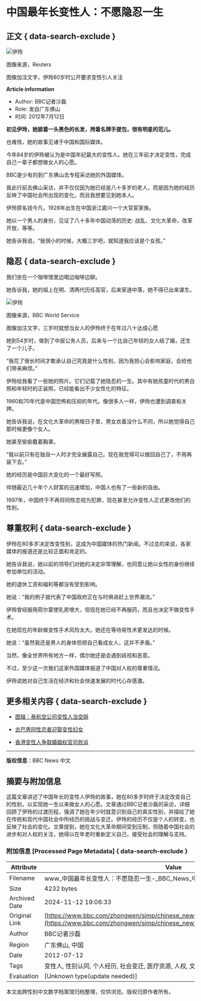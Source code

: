 # 中国最年长变性人：不愿隐忍一生

## 正文 { data-search-exclude }


![伊玲](https://ichef.bbci.co.uk/ace/ws/640/amz/worldservice/live/assets/images/2012/07/12/120712082555_yi_ling__304x171_reuters_nocredit.jpg.webp)

图像来源，Reuters

图像加注文字，伊玲80岁时公开要求变性引人关注

**Article information**

- Author: BBC记者沙磊
- Role: 发自广东佛山
- 时间: 2012年7月12日

**初见伊玲，她披着一头黑色的长发，挎着名牌手提包，很有明星的范儿。**

也难怪，她的故事见诸于中国和国际媒体。

今年84岁的伊玲被认为是中国年纪最大的变性人。她在三年前才决定变性，完成自己一辈子都想做女人的心愿。

BBC是少有的到广东佛山去专程采访她的外国媒体。

我此行前去佛山采访，并不仅仅因为她已经是八十多岁的老人，而是因为她的经历反映了中国社会所出现的变化，而且我想要见到她本人。

伊玲原名钱今凡，1928年出生在中国浙江嘉兴一个大官宦家族。

她以一个男人的身份，见证了八十多年中国动荡的历史: 战乱、文化大革命，改革开放，等等。

她告诉我说，“我很小的时候，大概三岁吧，就知道我应该是个女孩。”

## 隐忍 { data-search-exclude }

我们坐在一个咖啡馆里边喝边咖啡边聊。

她告诉我，她的祖上在明、清两代历任高官，后来家道中落，她不得已出来谋生。

![伊玲](https://ichef.bbci.co.uk/ace/ws/640/amz/worldservice/live/assets/images/2012/07/12/120712132256_chinatransex304.jpg.webp)

图像来源，BBC World Service

图像加注文字，三岁时就想当女人的伊玲终于在年过八十达成心愿

她到54岁时，做到了中层公务人员，后来与一个比自己年轻的女人结了婚，还生了一个儿子。

“我花了很长时间才敢承认自己究竟是什么性别，因为我担心会影响家庭，会给他们带来麻烦。”

伊玲给我看了一些她的照片。它们记载了她隐忍的一生。其中有她孩童时代的黑白照和年轻时的正装照，已经能看出不少女性化的特征。

1960和70年代是中国恐怖和压抑的年代。像很多人一样，伊玲也遭到调查和关押。

她告诉我说，在文化大革命的黑暗日子里，男女衣着没什么不同，所以她觉得自己那时候更像个女人。

她甚至偷偷戴着胸罩。

“我以前只有在独自一人时才完全展露自己。现在我觉得可以做回自己了，不用再装下去。”

她的经历是中国巨大变化的一个最好写照。

伴随最近几十年个人财富的迅速增加，中国人也有了一些新的自由。

1997年，中国终于不再将同性恋视为犯罪，现在甚至允许变性人正式更改他们的性别。

## 尊重权利 { data-search-exclude }

伊玲在80多岁决定改变性别，这成为中国媒体的热门新闻。不过总的来说，各家媒体的报道还是比较正面和肯定的。

她告诉我说，她以前的领导们对她的决定非常理解，也同意让她以女性的身份继续参加单位的活动。

她的退休工资和福利等都没有受到影响。

她说：“我的例子就代表了中国政府正在与时俱进赶上世界潮流。”

伊玲曾经服用荷尔蒙使乳房增大，但现在她已经不再服药，而且也决定不做变性手术。

在她现在的年龄做变性手术风险太大。她还在等待易性术更发达的时候。

她说：“虽然我还是男人的身体但把自己看成女人，这并不矛盾。”

当然，像全世界所有地方一样，偶尔她还是会遇到歧视和恶意。

不过，至少这一次我们这家外国媒体报道了中国对人权的尊重情况。

伊玲说她对自己生活在经济和社会快速发展的时代心存感激。

## 更多相关内容 { data-search-exclude }

- [图辑：泰航空公司变性人当空姐](https://zhongwen/simp/multimedia/2011/12/111216_gal_thai_transsex_air_hostess_cn)

- [古巴男同性恋者迎娶变性妇女](https://zhongwen/simp/world/2011/08/110814_cuba_gay_transgender_wedding)

- [香港变性人争取婚姻权官司败诉](https://zhongwen/simp/china/2010/10/101005_hk_transgender_marriage)

---

**版权信息**：BBC News 中文

## 摘要与附加信息

<!-- tcd_abstract -->
这篇文章讲述了中国年长的变性人伊玲的故事，她在80多岁时终于决定改变自己的性别，以实现她一生以来做女人的心愿。文章通过BBC记者沙磊的采访，详细回顾了伊玲的过渡历程，强调了她在年少时就意识到自己的真实性别，并描绘了她在传统和现代中国社会中所经历的挑战与变迁。伊玲的经历不仅是个人的转变，也反映了社会的变化。文章提到，她在文化大革命期间受到压制，但随着中国社会的进步和对人权的关注，她得以在年老时重新定义自己，接受社会的理解与支持。
<!-- tcd_abstract_end -->

### 附加信息 [Processed Page Metadata] { data-search-exclude }

| Attribute       | Value                                  |
|-----------------|----------------------------------------|
| Filename        | www_中国最年长变性人：不愿隐忍一生-_BBC_News_中文.md                             |
| Size            | 4232 bytes                           |
| Archived Date   | 2024-11-12 19:06:33                             |
| Original Link   | [https://www.bbc.com/zhongwen/simp/chinese_news/2012/07/120712_china_transexual](https://www.bbc.com/zhongwen/simp/chinese_news/2012/07/120712_china_transexual)                       |
| Author          | BBC记者沙磊                               |
| Region          | 广东佛山, 中国                               |
| Date            | 2012-07-12                                 |
| Tags            | 变性人, 性别认同, 个人经历, 社会变迁, 医疗资源, 人权, 文化大革命, 成长故事                                 |
| Evaluation            | [Unknown type(update needed)]                                 |
<!-- tcd_table_end -->

本文由跨性别中文数字档案馆归档整理，仅供浏览。版权归原作者所有。
